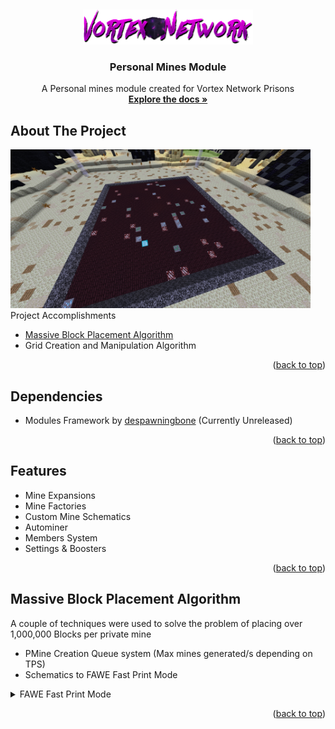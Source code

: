 <a name="readme-top"></a>
<br />
<div align="center">
  <a href="https://vortexnetwork.me">
    <img src="images/LogoNetwork.png" alt="Logo" width="272.5" height="56">
  </a>

  <h3 align="center">Personal Mines Module</h3>

  <p align="center">
    A Personal mines module created for Vortex Network Prisons
    <br />
    <a href="https://github.com/tyhh00/Personal-Mines"><strong>Explore the docs »</strong></a>
    <br />
  </p>
</div>

## About The Project
<img src="images/personalmines.png" alt="ProjectShowcase" width="480" height="254">
</bold>Project Accomplishments</bold>

* <a href="#readme-blockplacementalgorithm">Massive Block Placement Algorithm</a>
* Grid Creation and Manipulation Algorithm

<p align="right">(<a href="#readme-top">back to top</a>)</p>

## Dependencies
* Modules Framework by <a href="https://github.com/despawningbone">despawningbone</a> (Currently Unreleased)

<p align="right">(<a href="#readme-top">back to top</a>)</p>


## Features
* Mine Expansions
* Mine Factories
* Custom Mine Schematics
* Autominer
* Members System
* Settings & Boosters
<p align="right">(<a href="#readme-top">back to top</a>)</p>

<a name="readme-blockplacementalgorithm"></a>
## Massive Block Placement Algorithm
A couple of techniques were used to solve the problem of placing over 1,000,000 Blocks per private mine
* PMine Creation Queue system (Max mines generated/s depending on TPS)
* Schematics to FAWE Fast Print Mode
<details>
    <summary>FAWE Fast Print Mode</summary>
    <code>
FaweQueue queue = FaweAPI.createQueue(
FaweAPI.getWorld(world.getBlockAt(mineCenterX, 128, mineCenterZ).getWorld().getName()), false);
queue.getRelighter().clear();
int count = 0;
for (int x = getMineCenterX() - getXZRadius(); x <= getMineCenterX() + getXZRadius(); x++) {
  for (int y = getMineYSurface(); y >= getMineYSurface() - getMineYLength() && y > 0; y--) {
    for (int z = mineCenterZ - getXZRadius(); z <= mineCenterZ + getXZRadius(); z++) {
      if(count < genTableBlockIDs.size())
      {
        MineBlock block = genTableBlockIDs.get(count++);
        if(block == null)
          queue.setBlock(x, y,z, Material.STONE.getId());
        else
          queue.setBlock(x, y, z, block.getMaterial().getId(), block.getData());  
      }
      else
        queue.setBlock(x, y, z, 0);   
    }
  }
}</code>
</details>
<p align="right">(<a href="#readme-top">back to top</a>)</p>